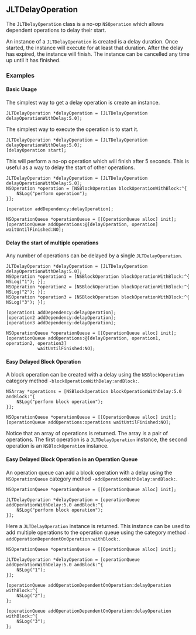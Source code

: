 ## JLTDelayOperation

The `JLTDelayOperation` class is a no-op `NSOperation` which allows dependent
operations to delay their start.

An instance of a `JLTDelayOperation` is created is a delay duration. Once
started, the instance will execute for at least that duration. After the delay
has expired, the instance will finish. The instance can be cancelled any time
up until it has finished.

### Examples

#### Basic Usage

The simplest way to get a delay operation is create an instance.

    JLTDelayOperation *delayOperation = [JLTDelayOperation delayOperationWithDelay:5.0];

The simplest way to execute the operation is to start it.

    JLTDelayOperation *delayOperation = [JLTDelayOperation delayOperationWithDelay:5.0];
    [delayOperation start];

This will perform a no-op operation which will finish after 5 seconds. This is
useful as a way to delay the start of other operations.

    JLTDelayOperation *delayOperation = [JLTDelayOperation delayOperationWithDelay:5.0];
    NSOperation *operation = [NSBlockOperation blockOperationWithBlock:^{
        NSLog("perform operation");
    }];

    [operation addDependency:delayOperation];

    NSOperationQueue *operationQueue = [[OperationQueue alloc] init];
    [operationQueue addOperations:@[delayOperation, operation] waitUntilFinished:NO];

#### Delay the start of multiple operations

Any number of operations can be delayed by a single `JLTDelayOperation`.

    JLTDelayOperation *delayOperation = [JLTDelayOperation delayOperationWithDelay:5.0];
    NSOperation *operation1 = [NSBlockOperation blockOperationWithBlock:^{ NSLog("1"); }];
    NSOperation *operation2 = [NSBlockOperation blockOperationWithBlock:^{ NSLog("2"); }];
    NSOperation *operation3 = [NSBlockOperation blockOperationWithBlock:^{ NSLog("3"); }];

    [operation1 addDependency:delayOperation];
    [operation2 addDependency:delayOperation];
    [operation3 addDependency:delayOperation];

    NSOperationQueue *operationQueue = [[OperationQueue alloc] init];
    [operationQueue addOperations:@[delayOperation, operation1, operation2, operation3]
                waitUntilFinished:NO];

#### Easy Delayed Block Operation

A block operation can be created with a delay using the `NSBlockOperation`
category method `-blockOperationWithDelay:andBlock:`.

    NSArray *operations = [NSBlockOperation blockOperationWithDelay:5.0 andBlock:^{
        NSLog("perform block operation");
    }];

    NSOperationQueue *operationQueue = [[OperationQueue alloc] init];
    [operationQueue addOperations:operations waitUntilFinished:NO];

Notice that an array of operations is returned. The array is a pair of
operations. The first operation is a `JLTDelayOperation` instance, the second
operation is an `NSBlockOperation` instance.

#### Easy Delayed Block Operation in an Operation Queue

An operation queue can add a block operation with a delay using the
`NSOperationQueue` category method `-addOperationWithDelay:andBlock:`.

    NSOperationQueue *operationQueue = [[OperationQueue alloc] init];

    JLTDelayOperation *delayOperation = [operationQueue addOperationWithDelay:5.0 andBlock:^{
        NSLog("perform block operation");
    }];

Here a `JLTDelayOperation` instance is returned. This instance can be used to
add multiple operations to the operation queue using the category method
`-addOperationDependentOnOperation:withBlock:`.

    NSOperationQueue *operationQueue = [[OperationQueue alloc] init];

    JLTDelayOperation *delayOperation = [operationQueue addOperationWithDelay:5.0 andBlock:^{
        NSLog("1");
    }];

    [operationQueue addOperationDependentOnOperation:delayOperation withBlock:^{
        NSLog("2");
    };

    [operationQueue addOperationDependentOnOperation:delayOperation withBlock:^{
        NSLog("3");
    };
